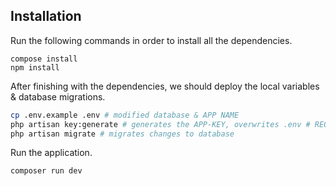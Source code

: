 ## Installation

Run the following commands in order to install all the dependencies.
 ```
compose install
npm install
```

After finishing with the dependencies, we should deploy the local variables & database migrations.

```bash
cp .env.example .env # modified database & APP NAME
php artisan key:generate # generates the APP-KEY, overwrites .env # REQUIRED
php artisan migrate # migrates changes to database
```

Run the application.

```bash
composer run dev
```


